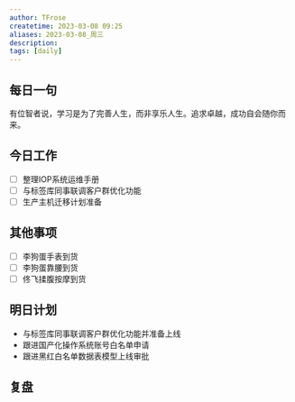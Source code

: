 ```yaml
---
author: TFrose
createtime: 2023-03-08 09:25
aliases: 2023-03-08_周三
description:
tags: [daily]
---
```


## 每日一句
有位智者说，学习是为了完善人生，而非享乐人生。追求卓越，成功自会随你而来。

## 今日工作
- [ ] 整理IOP系统运维手册
- [ ] 与标签库同事联调客户群优化功能
- [ ] 生产主机迁移计划准备

## 其他事项
- [ ] 李狗蛋手表到货
- [ ] 李狗蛋靠腰到货
- [ ] 佟飞揉腹按摩到货

## 明日计划
- 与标签库同事联调客户群优化功能并准备上线
- 跟进国产化操作系统账号白名单申请
- 跟进黑红白名单数据表模型上线审批

## 复盘

